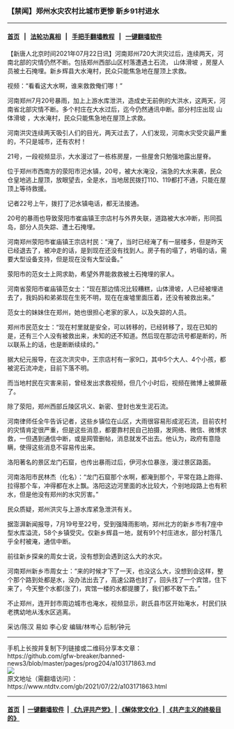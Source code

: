 ### 【禁闻】郑州水灾农村比城市更惨 新乡91村进水
------------------------

#### [首页](https://github.com/gfw-breaker/banned-news3/blob/master/README.md) &nbsp;&nbsp;|&nbsp;&nbsp; [法轮功真相](https://github.com/begood0513/basic/blob/master/README.md)  &nbsp;&nbsp;|&nbsp;&nbsp; [手把手翻墙教程](https://github.com/gfw-breaker/guides/wiki)  &nbsp;&nbsp;|&nbsp;&nbsp; [一键翻墙软件](https://github.com/gfw-breaker/nogfw/blob/master/README.md)  



<div><div class="post_content" itemprop="articleBody">
 <p>
  【新唐人北京时间2021年07月22日讯】河南郑州720大洪灾过后，连续两天，河南北部的灾情仍然不断。包括郑州西部山区村落遭遇土石流，
  <ok href="https://www.ntdtv.com/gb/山体滑坡.htm">
   山体滑坡
  </ok>
  ，房屋人员被土石掩埋。新乡辉县大水淹村，民众只能焦急地在屋顶上求救。
 </p>
 <p>
  视频：“看看这大水啊，谁来救救俺们哪！”
 </p>
 <p>
  河南郑州7月20号暴雨，加上上游水库泄洪，造成史无前例的大洪水，这两天，河南省北部灾情不断。多个村庄在大水过后，迄今仍然通讯中断。部分村庄出现
  <ok href="https://www.ntdtv.com/gb/山体滑坡.htm">
   山体滑坡
  </ok>
  ，大水淹村，民众只能焦急地在屋顶上求救。
 </p>
 <p>
  河南洪灾连续两天吸引人们的目光，两天过去了，人们发现，河南水灾受灾最严重的，不只是城市，还有农村！
 </p>
 <p>
  21号，一段视频显示，大水漫过了一栋栋房屋，一些屋舍只勉强地露出屋脊。
 </p>
 <p>
  位于郑州市西南方的荥阳市汜水镇，20号，被大水淹没，湍急的大水来袭，民众仓皇地逃上屋顶，放眼望去，全是水，当地居民拨打110、119都打不通，只能在屋顶上等待救援。
 </p>
 <p>
  记者22号上午，拨打了汜水镇电话，都无法接通。
 </p>
 <p>
  20号的暴雨也导致荥阳市崔庙镇王宗店村与外界失联，道路被大水冲断，形同孤岛，部分人员失踪、遭土石掩埋。
 </p>
 <p>
  河南郑州荥阳市崔庙镇王宗店村民：“淹了，当时已经淹了有一层楼多，但是昨天已经退去了，被冲走的话，是到现在还没有找到人。房子有的塌了，坍塌的话，需要大型设备支持，但是现在没有大型设备。”
 </p>
 <p>
  荥阳市的范女士上网求助，希望外界能救救被土石掩埋的家人。
 </p>
 <p>
  河南省荥阳市崔庙镇范女士：“现在那边情况比较糟糕，山体滑坡，人已经被埋进去了，我妈妈和弟弟现在生死不明，现在在废墟里面压着，还没有被救出来。”
 </p>
 <p>
  范女士的妹妹住在郑州，她也很担心老家的家人，以及失踪的人员。
 </p>
 <p>
  郑州市民范女士：“现在村里就是安全，可以转移的，已经转移了，现在已知的是，还有三个人没有被救出来，未知的还不知道。然后现在那边讯号都是断的，所以联系上的话，也是断断续续的。”
 </p>
 <p>
  据大纪元报导，在这次洪灾中，王宗店村有一家9口，其中5个大人、4个小孩，都被泥石流冲走，目前下落不明。
 </p>
 <p>
  而当地村民在灾害来前，曾经发出求救视频，但几个小时后，视频在微博上被屏蔽了。
 </p>
 <p>
  除了荥阳，郑州西部丘陵区巩义、新密、登封也发生泥石流。
 </p>
 <p>
  河南律师任全牛告诉记者，这些乡镇位在山区，大雨很容易形成泥石流，目前农村的灾情肯定很严重，但是这些消息，都要靠村民自己拍摄，发网络、微信、微博求救，一但遇到通信中断，或是网管删帖，消息就发不出去。他认为，政府有意隐瞒，使得这些消息不容易传出来。
 </p>
 <p>
  洛阳著名的景区龙门石窟，也传出暴雨过后，伊河水位暴涨，漫过景区路面。
 </p>
 <p>
  河南洛阳市民林杰（化名）：“龙门石窟那个水啊，都淹到那个，平常在路上跑得、拉得那个车，冲得都在水上飘。洛阳这边河里面的水比较大，个别地段路上也有积水，但是他没有郑州的水灾厉害。”
 </p>
 <p>
  民众质疑，郑州洪灾与上游水库紧急泄洪有关。
 </p>
 <p>
  据澎湃新闻报导，7月19号至22号，受到强降雨影响，郑州北方的新乡市有7座中型水库溢流，58个乡镇受灾。仅新乡辉县一地，就有91个村庄进水，部分村落几乎全村被淹，通信中断。
 </p>
 <p>
  前往新乡探亲的周女士说，没有想到会遇到这么大的水灾。
 </p>
 <p>
  河南郑州新乡市周女士：“来的时候才下了一天，也没这么大，没想到会这样，整个那个路到处都是水，没办法出去了，高速公路也封了，回头找了一个宾馆，住下来了，今天整个水都(涨了)，宾馆一楼的水都提腰了，我们都不敢下去。”
 </p>
 <p>
  不止郑州，连开封市周边城市也淹水，视频显示，尉氏县市区开始淹水，村民们扶老携幼地从浅水区逃离。
 </p>
 <p>
  采访/陈汉 易如 李心安 编辑/林岑心 后制/钟元
 </p>
 <div class="single_ad">
 </div>
</div>
</div>
<hr/>
手机上长按并复制下列链接或二维码分享本文章：<br/>
https://github.com/gfw-breaker/banned-news3/blob/master/pages/prog204/a103171863.md <br/>
<a href='https://github.com/gfw-breaker/banned-news3/blob/master/pages/prog204/a103171863.md'><img src='https://github.com/gfw-breaker/banned-news3/blob/master/pages/prog204/a103171863.md.png'/></a> <br/>
原文地址（需翻墙访问）：https://www.ntdtv.com/gb/2021/07/22/a103171863.html


------------------------
#### [首页](https://github.com/gfw-breaker/banned-news3/blob/master/README.md) &nbsp;|&nbsp; [一键翻墙软件](https://github.com/gfw-breaker/nogfw/blob/master/README.md) &nbsp;| [《九评共产党》](https://github.com/gfw-breaker/9ping.md/blob/master/README.md#九评之一评共产党是什么) | [《解体党文化》](https://github.com/gfw-breaker/jtdwh.md/blob/master/README.md) | [《共产主义的终极目的》](https://github.com/gfw-breaker/gczydzjmd.md/blob/master/README.md)


<img src='http://gfw-breaker.win/banned-news3/pages/prog204/a103171863.md' width='0px' height='0px'/>